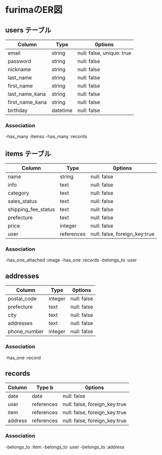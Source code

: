 # furimaのER図

## users テーブル

| Column          | Type        | 0ptions                   |
| --------------- | ----------- | ------------------------- |
| email           | string      | null: false, unique: true |
| password        | string      | null: false               |
| nickname        | string      | null: false               |
| last_name       | string      | null: false               |
| first_name      | string      | null: false               |
| last_name_kana  | string      | null: false               |
| first_name_kana | string      | null: false               |
| birthday        | datetime    | null: false               |

### Association

-has_many :itemss
-has_many :records


## items テーブル

 Column               | Type        | 0ptions                       |
| ------------------- | ----------- | ----------------------------- |
| name                | string      | null: false                   |
| info                | text        | null: false                   |
| category            | text        | null: false                   |
| sales_status        | text        | null: false                   |
| shipping_fee_status | text        | null: false                   |
| prefecture          | text        | null: false                   |
| price               | integer     | null: false                   |
| user                | references  | null: false, foreign_key:true |


### Association

-has_one_attached :image
-has_one :records
-belongs_to :user


## addresses

 Column       | Type        | 0ptions          |
| --------    | ----------- | ---------------- |
| postal_code | integer     | null: false      |
| prefecture  | text        | null: false      |
| city        | text        | null: false      |
| addresses   | text        | null: false      |
| phone_number| integer     | null: false      |

### Association

-has_one :record

## records

 Column     | Type        b| 0ptions                      |
| --------- | ----------- | ----------------------------- |
| date      | date        | null: false                   |
| user      | references  | null: false, foreign_key:true |
| item      | references  | null: false, foreign_key:true |
| address   | references  | null: false, foreign_key:true |

### Association

-belongs_to :item
-belongs_to :user
-belongs_to :address